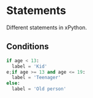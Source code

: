 # Statements

Different statements in xPython.

## Conditions

```python
if age < 13:
  label = 'Kid'
e;if age >= 13 and age <= 19:
  label = 'Teenager'
else:
  label = 'Old person'
```
